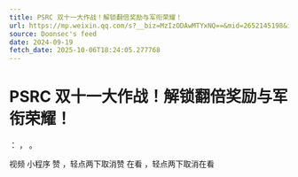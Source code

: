 ```yaml
---
title: PSRC 双十一大作战！解锁翻倍奖励与军衔荣耀！
url: https://mp.weixin.qq.com/s?__biz=MzIzODAwMTYxNQ==&mid=2652145198&idx=1&sn=b0281154d63cb1bb1c41fb43ca4f78af
source: Doonsec's feed
date: 2024-09-19
fetch_date: 2025-10-06T18:24:05.277768
---
```


# PSRC 双十一大作战！解锁翻倍奖励与军衔荣耀！

：
，
。

视频
小程序
赞
，轻点两下取消赞
在看
，轻点两下取消在看
